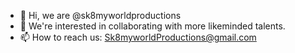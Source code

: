 - 👋 Hi, we are @sk8myworldproductions
- 👀 We're interested in collaborating with more likeminded talents.
- 📫 How to reach us: Sk8myworldProductions@gmail.com


<!---
sk8myworld/sk8myworld is a ✨ special ✨ repository because its `README.md` (this file) appears on your GitHub profile.
You can click the Preview link to take a look at your changes.
--->
